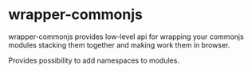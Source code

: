 wrapper-commonjs
================

wrapper-commonjs provides low-level api for wrapping your commonjs modules stacking them together and
making work them in browser.

Provides possibility to add namespaces to modules.

